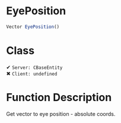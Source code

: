 # EyePosition
```js	
Vector EyePosition()
```
# Class
✔ `Server: CBaseEntity`  
✖ `Client: undefined`  

# Function Description
Get vector to eye position - absolute coords.
